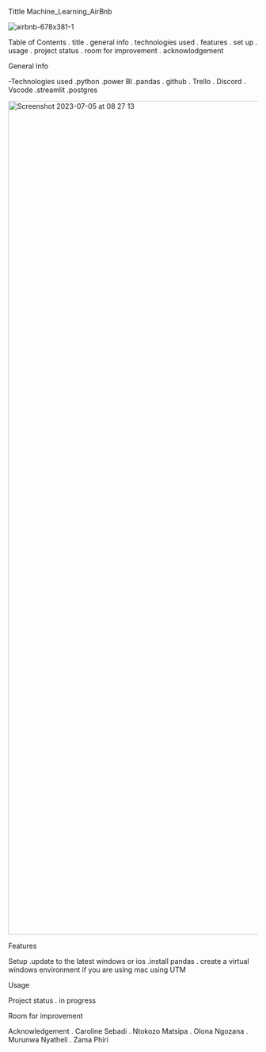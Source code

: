 Tittle Machine_Learning_AirBnb

![airbnb-678x381-1](https://github.com/The-DigitalAcademy/Machine_Learning_Airbnb/assets/116943179/2e54918b-bbc6-4c96-adf7-4e1ec421f596)


Table of Contents . title . general info . technologies used . features . set up . usage . project status . room for improvement . acknowlodgement

General Info

-Technologies used .python .power BI .pandas . github . Trello . Discord . Vscode .streamlit .postgres

<img width="1680" alt="Screenshot 2023-07-05 at 08 27 13" src="https://github.com/The-DigitalAcademy/Machine_Learning_Airbnb/assets/116943179/4803fc73-9522-4b18-bbcf-ba172550eeb9">

Features

Setup .update to the latest windows or ios .install pandas . create a virtual windows environment if you are using mac using UTM

Usage

Project status . in progress

Room for improvement

Acknowledgement . Caroline Sebadi . Ntokozo Matsipa . Olona Ngozana . Murunwa Nyatheli . Zama Phiri
